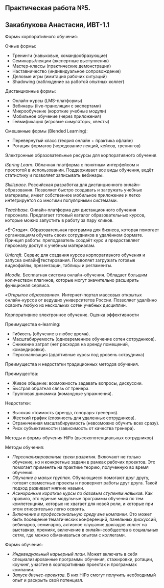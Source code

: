 ## Практическая работа №5. 
## Закаблукова Анастасия, ИВТ-1.1

Формы корпоративного обучения:

Очные формы:
- Тренинги (навыковые, командообразующие)
- Семинары/лекции (экспертные выступления)
- Мастер-классы (практические демонстрации)
- Наставничество (индивидуальное сопровождение)
- Деловые игры (имитация рабочих ситуаций)
- Shadowing (наблюдение за работой опытных коллег)

Дистанционные формы:
- Онлайн-курсы (LMS-платформы)
- Вебинары (live-трансляции с экспертами)
- Микрообучение (короткие учебные модули)
- Мобильное обучение (через приложения)
- Геймификация (игровые симуляторы, квесты)

Смешанные формы (Blended Learning):
- Перевернутый класс (теория онлайн + практика офлайн)
- Ротация форматов (чередование лекций, кейсов, тренингов)

Электронные образовательные ресурсы для корпоративного обучения.

*iSpring Learn.* Облачная платформа с понятным интерфейсом и простотой в 
использовании. Поддерживает все виды обучения, ведёт статистику и позволяет 
записывать вебинары. 

*Skillspace.* Российская разработка для дистанционного онлайн-образования. 
Позволяет быстро создавать и загружать учебные материалы, имеет собственное 
мобильное приложение и легко интегрируется со многими популярными 
системами. 

*Teachbase.* Онлайн-платформа для дистанционного обучения персонала. 
Предлагает готовый каталог образовательных курсов, которые можно запустить в 
работу за пару кликов. 

*«Ё-Стади».* Образовательная программа для бизнеса, которая помогает 
организациям обучать своих сотрудников в удалённом формате. Принцип работы: 
преподаватель создаёт курс и предоставляет персоналу доступ к учебным 
материалам. 

*Unicraft.* Сервис для создания курсов корпоративного обучения и запуска онлайнтестирования. Позволяет загружать готовые видеофайлы, презентации, таблицы и 
регламенты.

*Moodle.* Бесплатная система онлайн-обучения. Обладает большим количеством 
плагинов, которые могут значительно расширить функционал сервиса. 

*«Открытое образование».* Интернет-портал массовых открытых онлайн-курсов от 
ведущих университетов России. Позволяет удалённо освоить любую из 
нескольких сотен учебных дисциплин.

Корпоративное электронное обучение. Оценка эффективности

Преимущества e-learning:
- Гибкость (обучение в любое время).
- Масштабируемость (одновременное обучение сотен сотрудников).
- Снижение затрат (нет расходов на аренду помещений, командировки).
- Персонализация (адаптивные курсы под уровень сотрудника)

Преимущества и недостатки традиционных методов обучения.

Преимущества:
- Живое общение: возможность задавать вопросы, дискуссии.
- Быстрая обратная связь от тренера.
- Групповая динамика (командные упражнения).

Недостатки:
- Высокая стоимость (аренда, гонорары тренеров).
- Жесткий график (сложность для удаленных сотрудников).
- Ограниченная масштабируемость (невозможно обучить всех сразу).
- Риск субъективности (зависимость от качества тренера).

Методы и формы обучения HiPo (высокопотенциальных сотрудников)

Методы обучения:
- *Персонализированные треки развития.* Включают не только обучение, но 
и конкретные задачи в рамках рабочих проектов. Это помогает применять 
на практике теорию, полученную во время обучения.
- *Обучение в малых группах.* Обучающиеся помогают друг другу, готовят 
совместные проекты и проверяют работы друг друга. Такой подход 
развивает мягкие навыки.
- *Асинхронные короткие курсы по базовым ступеням навыков.* Как правило, 
это единые модульные программы обучения по тем компетенциям, которых 
не хватает для новой роли, и которые при этом относительно легко освоить.
- *Включение в профессиональную среду вне компании.* Это может быть 
посещение тематических конференций, панельных дискуссий, вебинаров, 
семинаров, активное слушание докладов коллег на выставках, премиях, 
включение в онлайн-сообщества в социальных сетях, где можно 
обмениваться опытом с коллегами. 

Формы обучения:
- *Индивидуальный карьерный план.* Может включать в себя 
специализированные программы обучения, стажировки, ротации, коучинг, 
участие в корпоративных проектах и программах компании. 
- *Запуск бизнес-проектов.* В них HiPo смогут получить необходимый опыт и 
раскрыть свой потенциал.
